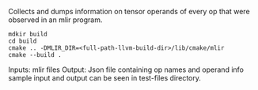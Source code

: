 Collects and dumps information on tensor operands of every op that were observed in an mlir program.

```
mdkir build
cd build
cmake .. -DMLIR_DIR=<full-path-llvm-build-dir>/lib/cmake/mlir
cmake --build .
```
Inputs: mlir files
Output: Json file containing op names and operand info
sample input and output can be seen in test-files directory.
